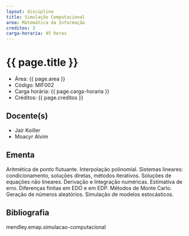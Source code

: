 ```yaml
---
layout: disciplina
title: Simulação Computacional
area: Matemática da Informação
creditos: 3
carga-horaria: 45 horas
---
```


# {{ page.title }}

- Área: {{ page.area }}
- Código: MIF002
- Carga horária: {{ page.carga-horaria }}
- Créditos: {{ page.creditos }}

## Docente(s) 

- Jair Koiller
- Moacyr Alvim

## Ementa

Aritmética de ponto flutuante. Interpolação polinomial. Sistemas
lineares: condicionamento, soluções diretas, métodos iterativos.
Soluções de equações não lineares. Derivação e Integração numéricas.
Estimativa de erro. Diferenças finitas em EDO e em EDP. Métodos de
Monte Carlo. Geração de números aleatórios. Simulação de modelos
estocásticos.

## Bibliografia

mendley.emap.simulacao-computacional

